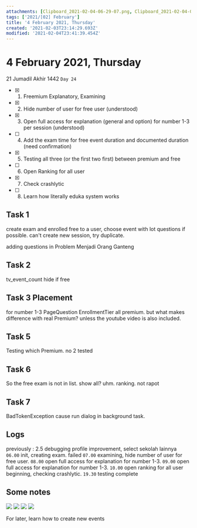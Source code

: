 ```yaml
---
attachments: [Clipboard_2021-02-04-06-29-07.png, Clipboard_2021-02-04-06-29-31.png, Clipboard_2021-02-04-06-29-43.png, Clipboard_2021-02-04-06-29-56.png]
tags: ['2021/[02] February']
title: '4 February 2021, Thursday'
created: '2021-02-03T23:14:29.693Z'
modified: '2021-02-04T23:41:39.454Z'
---
```


# 4 February 2021, Thursday
21 Jumadil Akhir 1442 `Day 24`

- [x] 1. Freemium Explanatory, Examining
- [x] 2. Hide number of user for free user (understood)
- [x] 3. Open full access for explanation (general and option) for number 1-3 per session (understood)
- [ ] 4. Add the exam time for free event duration and documented duration (need confirmation)
- [x] 5. Testing all three (or the first two first) between premium and free
- [ ] 6. Open Ranking for all user
- [x] 7. Check crashlytic
- [ ] 8. Learn how literally eduka system works

## Task 1
create exam and enrolled free to a user, choose event with lot questions if possible. 
can't create new session, try duplicate. 

adding questions in Problem Menjadi Orang Ganteng

## Task 2
tv_event_count hide if free

## Task 3 Placement
for number 1-3 PageQuestion EnrollmentTier all premium. but what makes difference with real Premium? unless the youtube video is also included.

## Task 5
Testing which Premium.
no 2 tested

## Task 6
So the free exam is not in list. show all? uhm. ranking. not rapot

## Task 7
BadTokenException cause run dialog in background task. 

## Logs
previously : 2.5 debugging profile improvement, select sekolah lainnya
`06.00` init, creating exam. failed
`07.00` examining, hide number of user for free user. 
`08.00` open full access for explanation for number 1-3.
`09.00` open full access for explanation for number 1-3.
`10.00` open ranking for all user beginning, checking crashlytic.
`19.30` testing complete


## Some notes
![](@attachment/Clipboard_2021-02-04-06-29-07.png)
![](@attachment/Clipboard_2021-02-04-06-29-31.png)
![](@attachment/Clipboard_2021-02-04-06-29-43.png)
![](@attachment/Clipboard_2021-02-04-06-29-56.png)

For later, learn how to create new events
